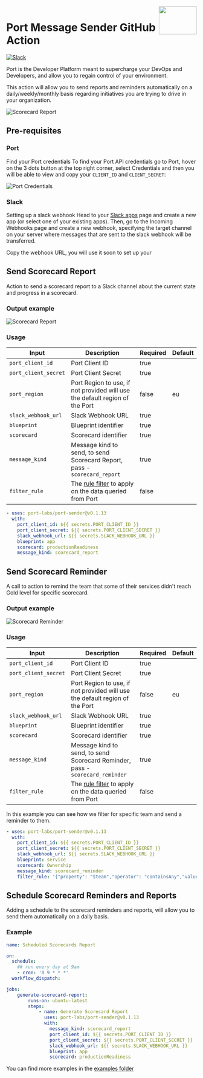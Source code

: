 <img align="right" width="100" height="74" src="https://user-images.githubusercontent.com/8277210/183290025-d7b24277-dfb4-4ce1-bece-7fe0ecd5efd4.svg" />

# Port Message Sender GitHub Action

[![Slack](https://img.shields.io/badge/Slack-4A154B?style=for-the-badge&logo=slack&logoColor=white)](https://join.slack.com/t/devex-community/shared_invite/zt-1bmf5621e-GGfuJdMPK2D8UN58qL4E_g)

Port is the Developer Platform meant to supercharge your DevOps and Developers, and allow you to regain control of your environment.

This action will allow you to send reports and reminders automatically on a daily/weekly/monthly basis regarding initiatives you are trying to drive in your organization.

![Scorecard Report](docs/assets/scorecard-report.png)

## Pre-requisites

### Port

Find your Port credentials
To find your Port API credentials go to Port, hover on the 3 dots button at the top right corner, select Credentials and then you will be able to view and copy your `CLIENT_ID` and `CLIENT_SECRET`:

![Port Credentials](docs/assets/credentials-modal.png)

### Slack

Setting up a slack webhook
Head to your [Slack apps](https://api.slack.com/apps) page and create a new app (or select one of your existing apps). Then, go to the Incoming Webhooks page and create a new webhook, specifying the target channel on your server where messages that are sent to the slack webhook will be transferred.

Copy the webhook URL, you will use it soon to set up your

## Send Scorecard Report

Action to send a scorecard report to a Slack channel about the current state and progress in a scorecard.

### Output example

 ![Scorecard Report](docs/assets/scorecard-report.png)

### Usage

| Input                | Description                                                                                              | Required | Default |
|----------------------|----------------------------------------------------------------------------------------------------------|----------|---------|
| `port_client_id`     | Port Client ID                                                                                           | true     |         |
| `port_client_secret` | Port Client Secret                                                                                       | true     |         |
| `port_region`        | Port Region to use, if not provided will use the default region of the Port                        | false    | eu        |
| `slack_webhook_url`  | Slack Webhook URL                                                                                        | true     |         |
| `blueprint`          | Blueprint identifier                                                                                     | true     |         |
| `scorecard`          | Scorecard identifier                                                                                     | true     |         |
| `message_kind`       | Message kind to send, to send Scorecard Report, pass - `scorecard_report`                                | true     |         |
| `filter_rule`        | The [rule filter](https://docs.getport.io/search-and-query/#rules) to apply on the data queried from Port | false    |         |

```yaml
- uses: port-labs/port-sender@v0.1.13
  with:
    port_client_id: ${{ secrets.PORT_CLIENT_ID }}
    port_client_secret: ${{ secrets.PORT_CLIENT_SECRET }}
    slack_webhook_url: ${{ secrets.SLACK_WEBHOOK_URL }}
    blueprint: app
    scorecard: productionReadiness
    message_kind: scorecard_report
```

## Send Scorecard Reminder

A call to action to remind the team that some of their services didn't reach Gold level for specific scorecard.

### Output example

 ![Scorecard Reminder](docs/assets/scorecard-reminder.png)

### Usage

| Input                | Description                                                                   | Required | Default |
|----------------------|-------------------------------------------------------------------------------|----------|---------|
| `port_client_id`     | Port Client ID                                                                | true     |         |
| `port_client_secret` | Port Client Secret                                                            | true     |         |
| `port_region`        | Port Region to use, if not provided will use the default region of the Port | false    | eu        |
| `slack_webhook_url`  | Slack Webhook URL                                                             | true     |         |
| `blueprint`          | Blueprint identifier                                                          | true     |         |
| `scorecard`          | Scorecard identifier                                                          | true     |         |
| `message_kind`       | Message kind to send, to send Scorecard Reminder, pass - `scorecard_reminder` | true     |         |
| `filter_rule`        | The [rule filter](https://docs.getport.io/search-and-query/#rules) to apply on the data queried from Port | false    |         |

In this example you can see how we filter for specific team and send a reminder to them.

```yaml
- uses: port-labs/port-sender@v0.1.13
  with:
    port_client_id: ${{ secrets.PORT_CLIENT_ID }}
    port_client_secret: ${{ secrets.PORT_CLIENT_SECRET }}
    slack_webhook_url: ${{ secrets.SLACK_WEBHOOK_URL }}
    blueprint: service
    scorecard: Ownership
    message_kind: scorecard_reminder
    filter_rule: '{"property": "$team","operator": "containsAny","value": ["Backend Team"]}'
```

## Schedule Scorecard Reminders and Reports

Adding a schedule to the scorecard reminders and reports, will allow you to send them automatically on a daily basis.

### Example

```yaml title="scheduled-scorecard-report.yml"
name: Scheduled Scorecards Report

on:
  schedule:
    ## run every day at 9am
    - cron: '0 9 * * *'
  workflow_dispatch:

jobs:
    generate-scorecard-report:
        runs-on: ubuntu-latest
        steps:
            - name: Generate Scorecard Report
              uses: port-labs/port-sender@v0.1.13
              with:
                message_kind: scorecard_report
                port_client_id: ${{ secrets.PORT_CLIENT_ID }}
                port_client_secret: ${{ secrets.PORT_CLIENT_SECRET }}
                slack_webhook_url: ${{ secrets.SLACK_WEBHOOK_URL }}
                blueprint: app
                scorecard: productionReadiness
```

You can find more examples in the [examples folder](docs/examples/)

